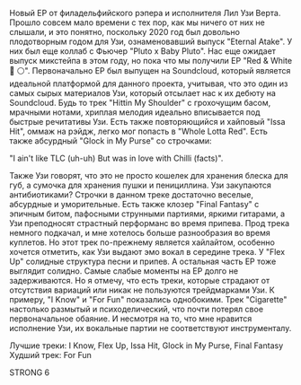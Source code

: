 Новый EP от филадельфийского рэпера и исполнителя Лил Узи Верта. Прошло совсем мало времени с тех пор, как мы ничего от них не слышали, и это понятно, поскольку 2020 год был довольно плодотворным годом для Узи, ознаменовавший выпуск "Eternal Atake". У них был еще коллаб с Фьючер "Pluto x Baby Pluto". Нас еще ожидает выпуск микстейпа в этом году, но пока что мы получили EP "Red & White 🔴 ⚪". Первоначально EP был выпущен на Soundcloud, который является идеальной платформой для данного проекта, учитывая, что это один из самых сырых материалов Узи, который отсылает нас к их дебюту на Soundcloud. Будь то трек "Hittin My Shoulder" с грохочущим басом, мрачными нотами, хриплая мелодия идеально вписывается под быстрые речитативы Узи. Есть также повторяющийся и хайповый "Issa Hit", оммаж на рэйдж, легко мог попасть в "Whole Lotta Red". Есть также абсурдный "Glock in My Purse" со строчками:

"I ain't like TLC (uh-uh)
But was in love with Chilli (facts)".

Также Узи говорят, что это не просто кошелек для хранения блеска для губ, а сумочка для хранения пушки и пенициллина. Узи закупаются антибиотиками? Строчки в данном треке достаточно веселые, абсурдные и уморительные. Есть также клозер "Final Fantasy" с эпичным битом, пафосными струнными партиями, яркими гитарами, а Узи преподносят страстный перформанс во время припева. Прод трека немного подкачал, и мне хотелось больше разнообразия во время куплетов. Но этот трек по-прежнему является хайлайтом, особенно хочется отметить, как Узи выдают эмо вокал в середине трека. У "Flex Up" солидные структура песни и припев. А остальная часть EP тоже выглядит солидно. Самые слабые моменты на EP долго не задерживаются. Но я отмечу, что есть треки, которые страдают от отсутствия вариаций или никак не пользуются трейдмарками Узи. К примеру, "I Know" и "For Fun" показались однобокими. Трек "Cigarette" настолько размытый и психоделический, что почти потерял свое первоначальное обаяние. И несмотря на то, что мне нравится исполнение Узи, их вокальные партии не соответствуют инструменталу.

Лучшие треки: I Know, Flex Up, Issa Hit, Glock in My Purse, Final Fantasy
Худший трек: For Fun

STRONG 6
